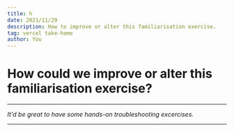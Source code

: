 ```yaml
---
title: h
date: 2021/11/29
description: How to improve or alter this familiarisation exercise. 
tag: vercel take-home
author: You
---
```


# How could we improve or alter this familiarisation exercise?

---

_It'd be great to have some hands-on troubleshooting excercises._

---